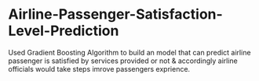 # Airline-Passenger-Satisfaction-Level-Prediction
Used Gradient Boosting Algorithm to build an model that can predict airline passenger is satisfied by services provided or not &amp; accordingly airline officials would take steps imrove passengers exprience.
